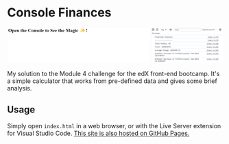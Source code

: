 # Console Finances

![Webpage in action](./assets/images/screenshot.png)

My solution to the Module 4 challenge for the edX front-end bootcamp. It's a simple calculator that works from pre-defined data and gives some brief analysis.

## Usage
Simply open `index.html` in a web browser, or with the Live Server extension for Visual Studio Code. [This site is also hosted on GitHub Pages.](https://iy2k22.github.io/Console-Finances)